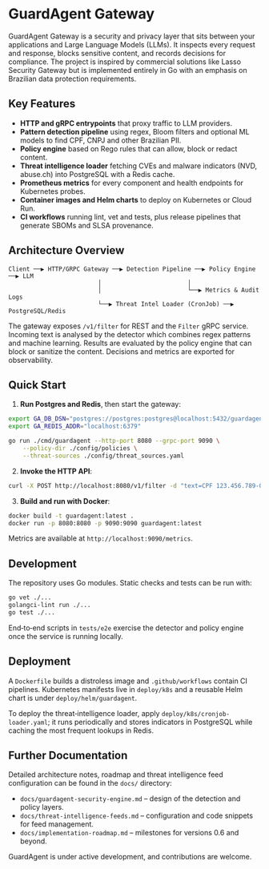 # GuardAgent Gateway

GuardAgent Gateway is a security and privacy layer that sits between your applications and Large Language Models (LLMs). It inspects every request and response, blocks sensitive content, and records decisions for compliance. The project is inspired by commercial solutions like Lasso Security Gateway but is implemented entirely in Go with an emphasis on Brazilian data protection requirements.

## Key Features

- **HTTP and gRPC entrypoints** that proxy traffic to LLM providers.
- **Pattern detection pipeline** using regex, Bloom filters and optional ML models to find CPF, CNPJ and other Brazilian PII.
- **Policy engine** based on Rego rules that can allow, block or redact content.
- **Threat intelligence loader** fetching CVEs and malware indicators (NVD, abuse.ch) into PostgreSQL with a Redis cache.
- **Prometheus metrics** for every component and health endpoints for Kubernetes probes.
- **Container images and Helm charts** to deploy on Kubernetes or Cloud Run.
- **CI workflows** running lint, vet and tests, plus release pipelines that generate SBOMs and SLSA provenance.

## Architecture Overview

```
Client ──▶ HTTP/GRPC Gateway ──▶ Detection Pipeline ──▶ Policy Engine ──▶ LLM
                         │                        │
                         │                        └──▶ Metrics & Audit Logs
                         └──▶ Threat Intel Loader (CronJob) ──▶ PostgreSQL/Redis
```

The gateway exposes `/v1/filter` for REST and the `Filter` gRPC service. Incoming text is analysed by the detector which combines regex patterns and machine learning. Results are evaluated by the policy engine that can block or sanitize the content. Decisions and metrics are exported for observability.

## Quick Start

1. **Run Postgres and Redis**, then start the gateway:

```bash
export GA_DB_DSN="postgres://postgres:postgres@localhost:5432/guardagent?sslmode=disable"
export GA_REDIS_ADDR="localhost:6379"

go run ./cmd/guardagent --http-port 8080 --grpc-port 9090 \
    --policy-dir ./config/policies \
    --threat-sources ./config/threat_sources.yaml
```

2. **Invoke the HTTP API**:

```bash
curl -X POST http://localhost:8080/v1/filter -d "text=CPF 123.456.789-00" -H "X-Tenant-ID: demo"
```

3. **Build and run with Docker**:

```bash
docker build -t guardagent:latest .
docker run -p 8080:8080 -p 9090:9090 guardagent:latest
```

Metrics are available at `http://localhost:9090/metrics`.

## Development

The repository uses Go modules. Static checks and tests can be run with:

```bash
go vet ./...
golangci-lint run ./...
go test ./...
```

End‑to‑end scripts in `tests/e2e` exercise the detector and policy engine once the service is running locally.

## Deployment

A `Dockerfile` builds a distroless image and `.github/workflows` contain CI pipelines. Kubernetes manifests live in `deploy/k8s` and a reusable Helm chart is under `deploy/helm/guardagent`.

To deploy the threat‑intelligence loader, apply `deploy/k8s/cronjob-loader.yaml`; it runs periodically and stores indicators in PostgreSQL while caching the most frequent lookups in Redis.

## Further Documentation

Detailed architecture notes, roadmap and threat intelligence feed configuration can be found in the `docs/` directory:

- `docs/guardagent-security-engine.md` – design of the detection and policy layers.
- `docs/threat-intelligence-feeds.md` – configuration and code snippets for feed management.
- `docs/implementation-roadmap.md` – milestones for versions 0.6 and beyond.

GuardAgent is under active development, and contributions are welcome.
